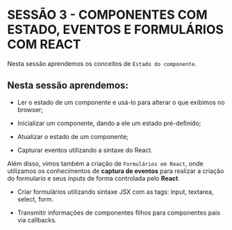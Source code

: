 # SESSÃO 3 - COMPONENTES COM ESTADO, EVENTOS E FORMULÁRIOS COM REACT

Nesta sessão aprendemos os conceitos de `Estado do componente`.

## Nesta sessão aprendemos: 

- Ler o estado de um componente e usá-lo para alterar o que exibimos no browser;

- Inicializar um componente, dando a ele um estado pré-definido;

- Atualizar o estado de um componente;

- Capturar eventos utilizando a sintaxe do React.

Além disso, vimos também a criação de `Formulários em React`, onde utilizamos os conhecimentos de **captura de eventos** para realizar a criação do formulario e seus inputs de forma controlada pelo **React**.

- Criar formulários utilizando sintaxe JSX com as tags: input, textarea, select, form.

- Transmitir informações de componentes filhos para componentes pais via callbacks.
